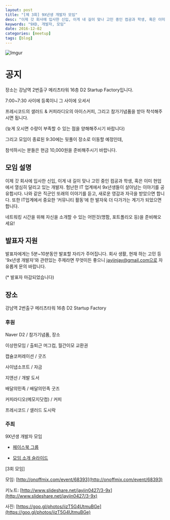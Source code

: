 ```yaml
---
layout: post
title: "[제 3회] 9X년생 개발자 모임"
desc: "이제 갓 회사에 입사한 신입, 이게 내 길이 맞나 고민 중인 컴공과 학생, 혹은 이미 현업에서 열심히 달리고 있는 개발자. 험난한 IT 업계에서 9x년생들이 살아남는 이야기를 공유합시다. 나와 같은 직군인 또래의 이야기를 듣고, 새로운 영감과 자극을 받았으면 합니다. 또한 IT업계에서 중요한 ‘커뮤니티 활동’에 한 발자욱 더 다가가는 계기가 되었으면 합니다."
keywords: "9XD, 개발자, 모임"
date: 2016-12-02
categories: [meetup]
tags: [blog]
---
```



![Imgur](http://i.imgur.com/v6uyHh1.png)


# 공지

장소는 강남역 2번출구 메리츠타워 16층 D2 Startup Factory입니다.

7:00~7:30 사이에 등록이니 그 사이에 오셔서 

프레시코드의 샐러드 & 커피라디오의 아이스커피, 그리고 참가기념품을 받아 착석해주시면 됩니다.

(늦게 오시면 수량이 부족할 수 있는 점을 양해해주시기 바랍니다)

 

그리고 모임이 종료된 9:30에는 뒷풀이 장소로 이동할 예정인데,

참석하시는 분들은 현금 10,000원을 준비해주시기 바랍니다.

 

 

## 모임 설명

이제 갓 회사에 입사한 신입, 이게 내 길이 맞나 고민 중인 컴공과 학생, 혹은 이미 현업에서 열심히 달리고 있는 개발자. 험난한 IT 업계에서 9x년생들이 살아남는 이야기를 공유합시다. 나와 같은 직군인 또래의 이야기를 듣고, 새로운 영감과 자극을 받았으면 합니다. 또한 IT업계에서 중요한 ‘커뮤니티 활동’에 한 발자욱 더 다가가는 계기가 되었으면 합니다.

네트워킹 시간을 위해 자신을 소개할 수 있는 어떤것(명함, 포트폴리오 등)을 준비해오세요!

 

## 발표자 지원

발표자에게는 5분~10분동안 발표할 자리가 주어집니다. 회사 생활, 현재 하는 고민 등 '9x년생 개발자'와 관련있는 주제라면 무엇이든 좋으니 jayjinjay@gmail.com으로 자유롭게 문의 바랍니다.

(* 발표자 마감되었습니다)


## 장소

강남역 2번출구 메리츠타워 16층 D2 Startup Factory

 

### 후원

 

Naver D2
 / 참가기념품, 장소
 
이상한모임
 / 출퇴근 머그컵, 월간이모 교환권
 
캡슐코퍼레이션
 / 굿즈
 
사이냅소프트
 / 자금
 
지앤선
 / 개발 도서
 
배달의민족
 / 배달의민족 굿즈
 
커피라디오(메모지닷컴)
 / 커피
 
프레시코드
/ 샐러드 도시락
 

 

### 주최


9X년생 개발자 모임


- [페이스북 그룹](https://www.facebook.com/groups/1565641083693087)


- [모임 소개 슬라이드](http://www.slideshare.net/jayjin0427/2-9x-60633380)




[3회 모임]

모임: [http://onoffmix.com/event/68393](http://onoffmix.com/event/68393)

키노트: [http://www.slideshare.net/jayjin0427/3-9x](http://www.slideshare.net/jayjin0427/3-9x)

사진: [https://goo.gl/photos/iizT5G4UtmuBGe](https://goo.gl/photos/iizT5G4UtmuBGe)

